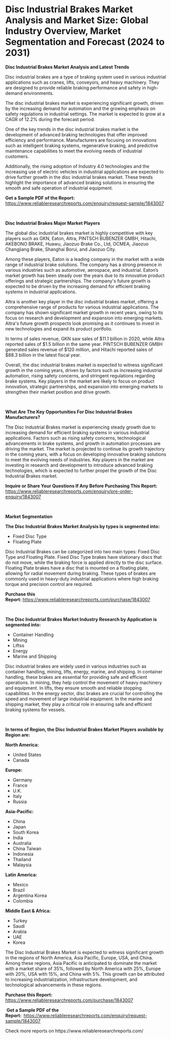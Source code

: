 <p><h1>Disc Industrial Brakes Market Analysis and Market Size: Global Industry Overview, Market Segmentation and Forecast (2024 to 2031)</h1></p><p><strong>Disc Industrial Brakes Market Analysis and Latest Trends</strong></p>
<p><p>Disc industrial brakes are a type of braking system used in various industrial applications such as cranes, lifts, conveyors, and heavy machinery. They are designed to provide reliable braking performance and safety in high-demand environments.</p><p>The disc industrial brakes market is experiencing significant growth, driven by the increasing demand for automation and the growing emphasis on safety regulations in industrial settings. The market is expected to grow at a CAGR of 12.2% during the forecast period.</p><p>One of the key trends in the disc industrial brakes market is the development of advanced braking technologies that offer improved efficiency and performance. Manufacturers are focusing on innovations such as intelligent braking systems, regenerative braking, and predictive maintenance capabilities to meet the evolving needs of industrial customers.</p><p>Additionally, the rising adoption of Industry 4.0 technologies and the increasing use of electric vehicles in industrial applications are expected to drive further growth in the disc industrial brakes market. These trends highlight the importance of advanced braking solutions in ensuring the smooth and safe operation of industrial equipment.</p></p>
<p><strong>Get a Sample PDF of the Report:&nbsp;</strong> <a href="https://www.reliableresearchreports.com/enquiry/request-sample/1843007">https://www.reliableresearchreports.com/enquiry/request-sample/1843007</a></p>
<p>&nbsp;</p>
<p><strong>Disc Industrial Brakes Major Market Players</strong></p>
<p><p>The global disc industrial brakes market is highly competitive with key players such as GKN, Eaton, Altra, PINTSCH BUBENZER GMBH, Hitachi, AKEBONO BRAKE, Huawu, Jiaozuo Brake Co., Ltd, OCMEA, Jiaozuo Changjiang Brake, Shanghai Borui, and Jiaozuo City. </p><p>Among these players, Eaton is a leading company in the market with a wide range of industrial brake solutions. The company has a strong presence in various industries such as automotive, aerospace, and industrial. Eaton’s market growth has been steady over the years due to its innovative product offerings and strategic partnerships. The company's future growth is expected to be driven by the increasing demand for efficient braking systems in industrial applications.</p><p>Altra is another key player in the disc industrial brakes market, offering a comprehensive range of products for various industrial applications. The company has shown significant market growth in recent years, owing to its focus on research and development and expansion into emerging markets. Altra's future growth prospects look promising as it continues to invest in new technologies and expand its product portfolio.</p><p>In terms of sales revenue, GKN saw sales of $11.1 billion in 2020, while Altra reported sales of $1.5 billion in the same year. PINTSCH BUBENZER GMBH generated sales revenue of $120 million, and Hitachi reported sales of $88.3 billion in the latest fiscal year.</p><p>Overall, the disc industrial brakes market is expected to witness significant growth in the coming years, driven by factors such as increasing industrial automation, rising safety concerns, and stringent regulations regarding brake systems. Key players in the market are likely to focus on product innovation, strategic partnerships, and expansion into emerging markets to strengthen their market position and drive growth.</p></p>
<p>&nbsp;</p>
<p><strong>What Are The Key Opportunities For Disc Industrial Brakes Manufacturers?</strong></p>
<p><p>The Disc Industrial Brakes market is experiencing steady growth due to increasing demand for efficient braking systems in various industrial applications. Factors such as rising safety concerns, technological advancements in brake systems, and growth in automation processes are driving the market. The market is projected to continue its growth trajectory in the coming years, with a focus on developing innovative braking solutions to meet the evolving needs of industries. Key players in the market are investing in research and development to introduce advanced braking technologies, which is expected to further propel the growth of the Disc Industrial Brakes market.</p></p>
<p><strong>Inquire or Share Your Questions If Any Before Purchasing This Report:</strong> <a href="https://www.reliableresearchreports.com/enquiry/pre-order-enquiry/1843007">https://www.reliableresearchreports.com/enquiry/pre-order-enquiry/1843007</a></p>
<p>&nbsp;</p>
<p><strong>Market Segmentation</strong></p>
<p><strong>The Disc Industrial Brakes Market Analysis by types is segmented into:</strong></p>
<p><ul><li>Fixed Disc Type</li><li>Floating Plate</li></ul></p>
<p><p>Disc Industrial Brakes can be categorized into two main types: Fixed Disc Type and Floating Plate. Fixed Disc Type brakes have stationary discs that do not move, while the braking force is applied directly to the disc surface. Floating Plate brakes have a disc that is mounted on a floating plate, allowing for radial movement during braking. These types of brakes are commonly used in heavy-duty industrial applications where high braking torque and precision control are required.</p></p>
<p><strong>Purchase this Report:&nbsp;</strong><a href="https://www.reliableresearchreports.com/purchase/1843007">https://www.reliableresearchreports.com/purchase/1843007</a></p>
<p>&nbsp;</p>
<p><strong>The Disc Industrial Brakes Market Industry Research by Application is segmented into:</strong></p>
<p><ul><li>Container Handling</li><li>Mining</li><li>Liftss</li><li>Energy</li><li>Marine and Shipping</li></ul></p>
<p><p>Disc industrial brakes are widely used in various industries such as container handling, mining, lifts, energy, marine, and shipping. In container handling, these brakes are essential for providing safe and efficient operations. In mining, they help control the movement of heavy machinery and equipment. In lifts, they ensure smooth and reliable stopping capabilities. In the energy sector, disc brakes are crucial for controlling the speed and movement of large industrial equipment. In the marine and shipping market, they play a critical role in ensuring safe and efficient braking systems for vessels.</p></p>
<p>&nbsp;</p>
<p><strong>In terms of Region, the Disc Industrial Brakes Market Players available by Region are:</strong></p>
<p>
    <p> <strong> North America: </strong>
        <ul>
            <li>United States</li>
            <li>Canada</li>
        </ul>
        </p> 
    <p> <strong> Europe: </strong>
        <ul>
            <li>Germany</li>
            <li>France</li>
            <li>U.K.</li>
            <li>Italy</li>
            <li>Russia</li>
        </ul>
        </p> 
    <p> <strong> Asia-Pacific: </strong>
        <ul>
            <li>China</li>
            <li>Japan</li>
            <li>South Korea</li>
            <li>India</li>
            <li>Australia</li>
            <li>China Taiwan</li>
            <li>Indonesia</li>
            <li>Thailand</li>
            <li>Malaysia</li>
        </ul>
        </p> 
    <p> <strong> Latin America: </strong>
        <ul>
            <li>Mexico</li>
            <li>Brazil</li>
            <li>Argentina Korea</li>
            <li>Colombia</li>
        </ul>
        </p> 
    <p> <strong> Middle East & Africa: </strong>
        <ul>
            <li>Turkey</li>
            <li>Saudi</li>
            <li>Arabia</li>
            <li>UAE</li>
            <li>Korea</li>
        </ul>
    </p>
    </p>
<p><p>The Disc Industrial Brakes Market is expected to witness significant growth in the regions of North America, Asia Pacific, Europe, USA, and China. Among these regions, Asia Pacific is anticipated to dominate the market with a market share of 35%, followed by North America with 25%, Europe with 20%, USA with 15%, and China with 5%. This growth can be attributed to increasing industrialization, infrastructure development, and technological advancements in these regions.</p></p>
<p><strong>Purchase this Report: </strong><a href="https://www.reliableresearchreports.com/purchase/1843007">https://www.reliableresearchreports.com/purchase/1843007</a></p>
<p>&nbsp;<strong>Get a Sample PDF of the Report:&nbsp;&nbsp;</strong><a href="https://www.reliableresearchreports.com/enquiry/request-sample/1843007">https://www.reliableresearchreports.com/enquiry/request-sample/1843007</a></p>
<p><strong></strong></p>
<p>Check more reports on https://www.reliableresearchreports.com/</p>